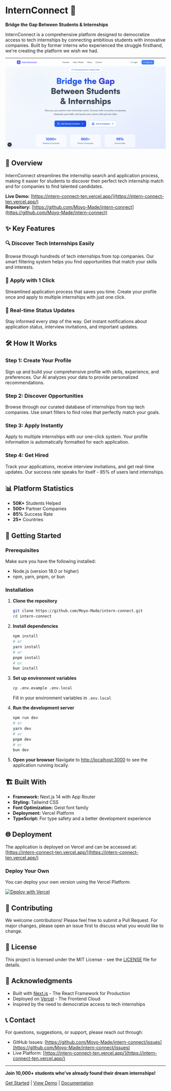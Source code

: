 # InternConnect 🚀

**Bridge the Gap Between Students & Internships**

InternConnect is a comprehensive platform designed to democratize access to tech internships by connecting ambitious students with innovative companies. Built by former interns who experienced the struggle firsthand, we're creating the platform we wish we had.

![InternConnect Hero](/public/heroo.png)

## 🌟 Overview

InternConnect streamlines the internship search and application process, making it easier for students to discover their perfect tech internship match and for companies to find talented candidates.

**Live Demo:** [https://intern-connect-ten.vercel.app/](https://intern-connect-ten.vercel.app/)  
**Repository:** [https://github.com/Moyo-Made/intern-connect](https://github.com/Moyo-Made/intern-connect)

## ✨ Key Features

### 🔍 **Discover Tech Internships Easily**
Browse through hundreds of tech internships from top companies. Our smart filtering system helps you find opportunities that match your skills and interests.

### 🎯 **Apply with 1 Click**
Streamlined application process that saves you time. Create your profile once and apply to multiple internships with just one click.

### 🔔 **Real-time Status Updates**
Stay informed every step of the way. Get instant notifications about application status, interview invitations, and important updates.


## 🛠️ How It Works

### Step 1: Create Your Profile
Sign up and build your comprehensive profile with skills, experience, and preferences. Our AI analyzes your data to provide personalized recommendations.

### Step 2: Discover Opportunities
Browse through our curated database of internships from top tech companies. Use smart filters to find roles that perfectly match your goals.

### Step 3: Apply Instantly
Apply to multiple internships with our one-click system. Your profile information is automatically formatted for each application.

### Step 4: Get Hired
Track your applications, receive interview invitations, and get real-time updates. Our success rate speaks for itself - 85% of users land internships.


## 📊 Platform Statistics

- **50K+** Students Helped
- **500+** Partner Companies
- **85%** Success Rate
- **25+** Countries


## 🚀 Getting Started

### Prerequisites

Make sure you have the following installed:
- Node.js (version 18.0 or higher)
- npm, yarn, pnpm, or bun

### Installation

1. **Clone the repository**
   ```bash
   git clone https://github.com/Moyo-Made/intern-connect.git
   cd intern-connect
   ```

2. **Install dependencies**
   ```bash
   npm install
   # or
   yarn install
   # or
   pnpm install
   # or
   bun install
   ```

3. **Set up environment variables**
   ```bash
   cp .env.example .env.local
   ```
   Fill in your environment variables in `.env.local`

4. **Run the development server**
   ```bash
   npm run dev
   # or
   yarn dev
   # or
   pnpm dev
   # or
   bun dev
   ```

5. **Open your browser**
   Navigate to [http://localhost:3000](http://localhost:3000) to see the application running locally.

## 🏗️ Built With

- **Framework:** Next.js 14 with App Router
- **Styling:** Tailwind CSS
- **Font Optimization:** Geist font family
- **Deployment:** Vercel Platform
- **TypeScript:** For type safety and a better development experience

## 🌐 Deployment

The application is deployed on Vercel and can be accessed at: [https://intern-connect-ten.vercel.app/](https://intern-connect-ten.vercel.app/)

### Deploy Your Own

You can deploy your own version using the Vercel Platform:

[![Deploy with Vercel](https://vercel.com/button)](https://vercel.com/new?utm_medium=default-template&filter=next.js&utm_source=create-next-app&utm_campaign=create-next-app-readme)

## 🤝 Contributing

We welcome contributions! Please feel free to submit a Pull Request. For major changes, please open an issue first to discuss what you would like to change.

## 📄 License

This project is licensed under the MIT License - see the [LICENSE](LICENSE) file for details.

## 🙏 Acknowledgments

- Built with [Next.js](https://nextjs.org/) - The React Framework for Production
- Deployed on [Vercel](https://vercel.com/) - The Frontend Cloud
- Inspired by the need to democratize access to tech internships

## 📞 Contact

For questions, suggestions, or support, please reach out through:
- GitHub Issues: [https://github.com/Moyo-Made/intern-connect/issues](https://github.com/Moyo-Made/intern-connect/issues)
- Live Platform: [https://intern-connect-ten.vercel.app/](https://intern-connect-ten.vercel.app/)

---

**Join 10,000+ students who've already found their dream internships!**

[Get Started](https://intern-connect-ten.vercel.app/) | [View Demo](https://intern-connect-ten.vercel.app/) | [Documentation](https://github.com/Moyo-Made/intern-connect)
